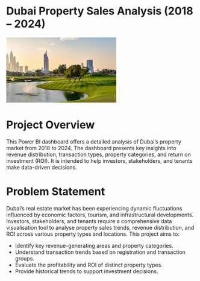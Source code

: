 # Dubai Property Sales Analysis (2018 – 2024)

![](pics_1.jpeg)

# Project Overview  

This Power BI dashboard offers a detailed analysis of Dubai’s property market from 2018 to 2024. The dashboard presents key insights into revenue distribution, transaction types, property categories, and return on investment (ROI). It is intended to help investors, stakeholders, and tenants make data-driven decisions.

# Problem Statement

Dubai’s real estate market has been experiencing dynamic fluctuations influenced by economic factors, tourism, and infrastructural developments. Investors, stakeholders, and tenants require a comprehensive data visualisation tool to analyse property sales trends, revenue distribution, and ROI across various property types and locations. This project aims to:  

- Identify key revenue-generating areas and property categories.  
- Understand transaction trends based on registration and transaction groups.  
- Evaluate the profitability and ROI of distinct property types.  
- Provide historical trends to support investment decisions.

